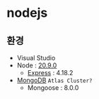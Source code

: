 # nodejs

## 환경
* Visual Studio
* Node : [20.9.0](https://nodejs.org/dist/v20.9.0/node-v20.9.0-x64.msi)
  * [Express](https://expressjs.com) : 4.18.2
* [MongoDB](https://www.mongodb.com/ko-kr) `Atlas Cluster?`
  * Mongoose : 8.0.0
